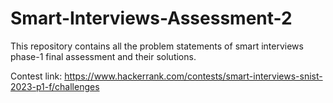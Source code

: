 # Smart-Interviews-Assessment-2

This repository contains all the problem statements of smart interviews phase-1 final assessment and their solutions. 

Contest link: https://www.hackerrank.com/contests/smart-interviews-snist-2023-p1-f/challenges
